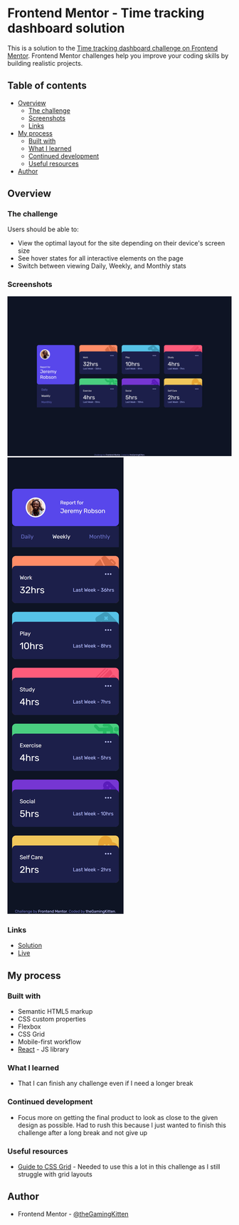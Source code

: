 # Frontend Mentor - Time tracking dashboard solution

This is a solution to the [Time tracking dashboard challenge on Frontend Mentor](https://www.frontendmentor.io/challenges/time-tracking-dashboard-UIQ7167Jw). Frontend Mentor challenges help you improve your coding skills by building realistic projects. 

## Table of contents

- [Overview](#overview)
  - [The challenge](#the-challenge)
  - [Screenshots](#screenshots)
  - [Links](#links)
- [My process](#my-process)
  - [Built with](#built-with)
  - [What I learned](#what-i-learned)
  - [Continued development](#continued-development)
  - [Useful resources](#useful-resources)
- [Author](#author)

## Overview

### The challenge

Users should be able to:

- View the optimal layout for the site depending on their device's screen size
- See hover states for all interactive elements on the page
- Switch between viewing Daily, Weekly, and Monthly stats

### Screenshots

![](./screenshot.jpg)
![](./screenshot_mobile.jpg)

### Links

- [Solution](https://github.com/theGamingKitten/time-tracking-dashboard-main)
- [Live](https://time-tracking-dashboard-main-jade.vercel.app/)

## My process

### Built with

- Semantic HTML5 markup
- CSS custom properties
- Flexbox
- CSS Grid
- Mobile-first workflow
- [React](https://reactjs.org/) - JS library

### What I learned

- That I can finish any challenge even if I need a longer break

### Continued development

- Focus more on getting the final product to look as close to the given design as possible. Had to rush this because I just wanted to finish this challenge after a long break and not give up

### Useful resources

- [Guide to CSS Grid](https://css-tricks.com/snippets/css/complete-guide-grid/) - Needed to use this a lot in this challenge as I still struggle with grid layouts

## Author

- Frontend Mentor - [@theGamingKitten](https://www.frontendmentor.io/profile/theGamingKitten)
